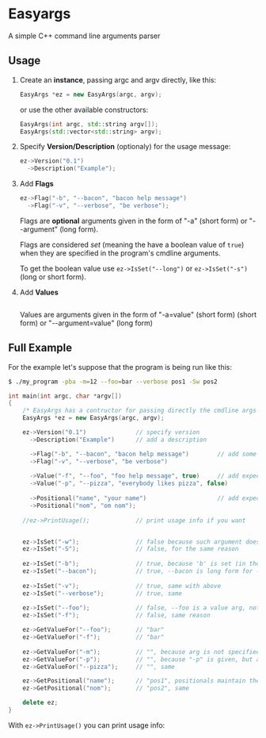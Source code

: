 # Easyargs

A simple C++ command line arguments parser

## Usage

1. Create an **instance**, passing argc and argv directly, like this: 

	```c++
	EasyArgs *ez = new EasyArgs(argc, argv);
	```

	or use the other available constructors:

	```c++
	EasyArgs(int argc, std::string argv[]);
	EasyArgs(std::vector<std::string> argv);
	```

2. Specify **Version/Description** (optionaly) for the usage message:

	```c++
	ez->Version("0.1")
	  ->Description("Example");
	```

3. Add **Flags**

	```c++
	ez->Flag("-b", "--bacon", "bacon help message")
	  ->Flag("-v", "--verbose", "be verbose");
	```

	Flags are **optional** arguments given in the form of "-a" (short form) or "--argument" (long form). 

	Flags are considered _set_ (meaning the have a boolean value of `true`) when they are specified in the program's cmdline arguments.
	
	To get the boolean value use `ez->IsSet("--long")` or `ez->IsSet("-s")` (long or short form).

4. Add **Values**

	```c++

	```

	Values are arguments given in the form of "-a=value" (short form) (short form) or "--argument=value" (long form)

## Full Example

For the example let's suppose that the program is being run like this:

```bash
$ ./my_program -pba -m=12 --foo=bar --verbose pos1 -Sw pos2
```

```C++
int main(int argc, char *argv[])
{
	/* EasyArgs has a contructor for passing directly the cmdline args like this: */
	EasyArgs *ez = new EasyArgs(argc, argv);

	ez->Version("0.1")              // specify version
	  ->Description("Example")      // add a description

	  ->Flag("-b", "--bacon", "bacon help message")        // add some flags
	  ->Flag("-v", "--verbose", "be verbose")
	  
	  ->Value("-f", "--foo", "foo help message", true)     // add expected values (true = required)
	  ->Value("-p", "--pizza", "everybody likes pizza", false)
	  
	  ->Positional("name", "your name")                    // add expected positional
	  ->Positional("nom", "om nom");
	
	//ez->PrintUsage();             // print usage info if you want


	ez->IsSet("-w");                // false because such argument doesn't exist
	ez->IsSet("-S");                // false, for the same reason
	
	ez->IsSet("-b");                // true, because 'b' is set (in the group of "-pba")
	ez->IsSet("--bacon");           // true, --bacon is long form for -b
	
	ez->IsSet("-v");                // true, same with above
	ez->IsSet("--verbose");         // true, same
	
	ez->IsSet("--foo");             // false, --foo is a value arg, not a flag
	ez->IsSet("-f");                // false, same reason

	ez->GetValueFor("--foo");       // "bar"
	ez->GetValueFor("-f");          // "bar"
	
	ez->GetValueFor("-m");          // "", because arg is not specified (even if given in cmdline)
	ez->GetValueFor("-p");          // "", because "-p" is given, but as flag
	ez->GetValueFor("--pizza");     // "", same

	ez->GetPositional("name");      // "pos1", positionals maintain their order, so "pos1"
	ez->GetPositional("nom");       // "pos2", same

	delete ez;
}
```

With `ez->PrintUsage()` you can print usage info:

```

```